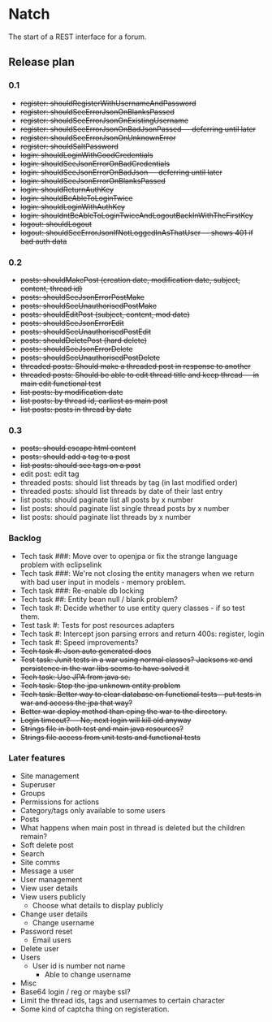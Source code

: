 # Natch 

The start of a REST interface for a forum.

## Release plan

### 0.1

* ~~register: shouldRegisterWithUsernameAndPassword~~
* ~~register: shouldSeeErrorJsonOnBlanksPassed~~
* ~~register: shouldSeeErrorJsonOnExistingUsername~~
* ~~register: shouldSeeErrorJsonOnBadJsonPassed -- deferring until later~~
* ~~register: shouldSeeErrorJsonOnUnknownError~~
* ~~register: shouldSaltPassword~~
* ~~login: shouldLoginWithGoodCredentials~~
* ~~login: shouldSeeJsonErrorOnBadCredentials~~
* ~~login: shouldSeeJsonErrorOnBadJson -- deferring until later~~
* ~~login: shouldSeeJsonErrorOnBlanksPassed~~
* ~~login: shouldReturnAuthKey~~
* ~~login: shouldBeAbleToLoginTwice~~
* ~~login: shouldLoginWithAuthKey~~
* ~~login: shouldntBeAbleToLoginTwiceAndLogoutBackInWithTheFirstKey~~
* ~~logout: shouldLogout~~
* ~~logout: shouldSeeErrorJsonIfNotLoggedInAsThatUser -- shows 401 if bad auth data~~

### 0.2

* ~~posts: shouldMakePost (creation date, modification date, subject, content, thread id)~~
 * ~~posts: shouldSeeJsonErrorPostMake~~
 * ~~posts: shouldSeeUnauthorisedPostMake~~
* ~~posts: shouldEditPost (subject, content, mod date)~~
 * ~~posts: shouldSeeJsonErrorEdit~~
 * ~~posts: shouldSeeUnauthorisedPostEdit~~
* ~~posts: shouldDeletePost (hard delete)~~
 * ~~posts: shouldSeeJsonErrorDelete~~
 * ~~posts: shouldSeeUnauthorisedPostDelete~~
* ~~threaded posts: Should make a threaded post in response to another~~
* ~~threaded posts: Should be able to edit thread title and keep thread -- in main edit functional test~~
* ~~list posts: by modification date~~
* ~~list posts: by thread id, earliest as main post~~
* ~~list posts: posts in thread by date~~

### 0.3

* ~~posts: should escape html content~~
* ~~posts: should add a tag to a post~~
* ~~list posts: should see tags on a post~~
* edit post: edit tag
* threaded posts: should list threads by tag (in last modified order)
* threaded posts: should list threads by date of their last entry
* list posts: should paginate list all posts by x number 
* list posts: should paginate list single thread posts by x number 
* list posts: should paginate list threads by x number 

### Backlog 

* Tech task ###: Move over to openjpa or fix the strange language problem with eclipselink
* Tech task ###: We're not closing the entity managers when we return with bad user input in models - memory problem.
* Tech task ###: Re-enable db locking 
* Tech task ##: Entity bean null / blank problem?
* Tech task #: Decide whether to use entity query classes - if so test them.
* Test task #: Tests for post resources adapters
* Tech task #: Intercept json parsing errors and return 400s: register, login
* Tech task #: Speed improvements?
* ~~Tech task #: Json auto generated docs~~
* ~~Test task: Junit tests in a war using normal classes? Jacksons xc and persistence in the war libs seems to have solved it~~
* ~~Tech task: Use JPA from java se.~~
* ~~Tech task: Stop the jpa unknown entity problem~~
* ~~Tech task: Better way to clear database on functional tests - put tests in war and access the jpa that way?~~
* ~~Better war deploy method than cping the war to the directory.~~
* ~~Login timeout? -- No, next login will kill old anyway~~
* ~~Strings file in both test and main java resources?~~
* ~~Strings file access from unit tests and functional tests~~

### Later features
* Site management
 * Superuser
 * Groups
 * Permissions for actions
 * Category/tags only available to some users
* Posts
 * What happens when main post in thread is deleted but the children remain?
 * Soft delete post
 * Search
* Site comms
 * Message a user
* User management 
 * View user details
 * View users publicly 
     * Choose what details to display publicly
 * Change user details
     * Change username
 * Password reset
     * Email users
 * Delete user
* Users
    * User id is number not name
        * Able to change username
* Misc
 * Base64 login / reg or maybe ssl?
 * Limit the thread ids, tags and usernames to certain character
 * Some kind of captcha thing on registeration.
